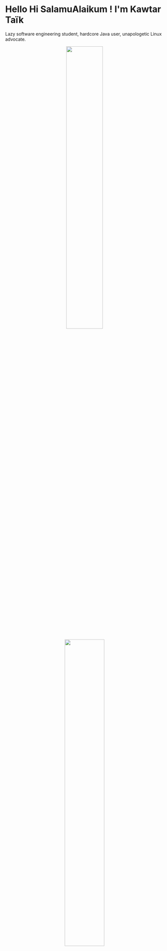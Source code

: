 # Hello Hi SalamuAlaikum ! I'm Kawtar Taïk 

Lazy software engineering student, hardcore Java user, unapologetic Linux advocate.

<p align="center">
  <img src="https://github-readme-stats.vercel.app/api?username=kei077&show_icons=true&theme=tokyonight" width="48%" />
</p>

<p align="center">
  <img src="https://github-readme-stats.vercel.app/api/top-langs/?username=kei077&layout=compact&theme=tokyonight" width="50%" />
</p>

## Hobbies
- Weaseling (it's very real, ask me about it!)

## Let's connect (only contact me if you have snacks to offer)!  
- **Email:** kawtartaik123@gmail.com  
- **LinkedIn:** [Kawtar Taïk](https://www.linkedin.com/in/kawtar-ta%C3%AFk-7544a11b9/)

> “Talk is cheap. Show me the code.” – Linus Torvalds

